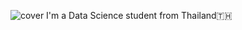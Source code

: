 ![cover](https://user-images.githubusercontent.com/90306227/183274635-020def35-379a-40eb-b61c-822aeb5b0220.png)
I'm a Data Science student from Thailand🇹🇭
